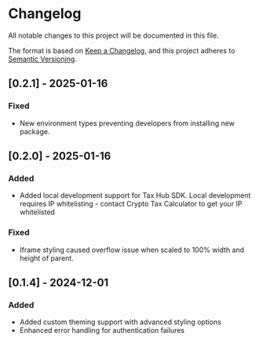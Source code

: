# Changelog

All notable changes to this project will be documented in this file.

The format is based on [Keep a Changelog](https://keepachangelog.com/en/1.0.0/),
and this project adheres to [Semantic Versioning](https://semver.org/spec/v2.0.0.html).

## [0.2.1] - 2025-01-16

### Fixed

-   New environment types preventing developers from installing new package.

## [0.2.0] - 2025-01-16

### Added

-   Added local development support for Tax Hub SDK. Local development requires IP whitelisting - contact Crypto Tax Calculator to get your IP whitelisted

### Fixed

-   Iframe styling caused overflow issue when scaled to 100% width and height of parent.

## [0.1.4] - 2024-12-01

### Added

-   Added custom theming support with advanced styling options
-   Enhanced error handling for authentication failures
